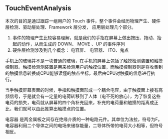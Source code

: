 ## TouchEventAnalysis
本次的目的是通过跟踪一组用户的 Touch 事件，整个事件会经历物理产生、硬件层检测、驱动层处理、Framework 层分发， 应用层处理几个部分。
1. 事件的物理产生比较容易理解，就是我们的手指在屏幕上做出按压、拖动、抬起的动作，从而生成的 DOWN、 MOVE 、UP 的事件序列
2. 硬件层检测涉及到几个概念： 电容屏、 电容器、 ITO、鬼点

手机上的玻璃并不是一块普通的玻璃，在手机的屏幕上包括了触摸检测装置和触摸控制器。触摸检测测装置是用来检测用户的触摸位置，而触摸控制器则是将收集到的触摸信息转换成CPU能够读懂的触点坐标，最后由CPU对触摸的信息进行执行。

当手触摸屏幕表面的时候，手指和触摸面形成一个耦合电容，由于触摸面上接有高频信号，于是就会有一定量的电荷转移到了人体（电不死的放心），为了恢复这些电荷的损失，电荷就从屏幕的四个角补充回来，补充的电荷量和触摸的距离成正比，我们就可以由此推算出触摸点的位置。

电容器 是两金属板之间存在绝缘介质的一种电路元件。其单位为法拉，符号为F。电容器利用二个导体之间的电场来储存能量，二导体所带的电荷大小相等，但符号相反。
